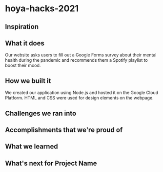 # hoya-hacks-2021

## Inspiration

## What it does
Our website asks users to fill out a Google Forms survey about their mental health during the pandemic and recommends them a Spotify playlist to boost their mood. 

## How we built it
We created our application using Node.js and hosted it on the Google Cloud Platform. HTML and CSS were used for design elements on the webpage.

## Challenges we ran into

## Accomplishments that we're proud of

## What we learned

## What's next for Project Name
